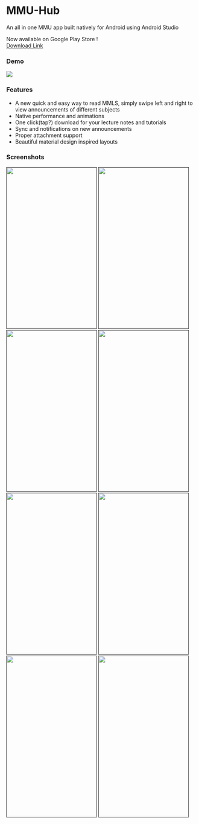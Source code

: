 # MMU-Hub
An all in one MMU app built natively for Android using Android Studio

Now available on Google Play Store ! </br>
[Download Link](https://play.google.com/store/apps/details?id=com.github.hiiyl.mmuhub&hl=en)


### Demo
[<img src="https://user-images.githubusercontent.com/7908951/28114269-b3b3dcf2-6732-11e7-96cb-7e351339cfe3.png">](https://youtu.be/_Hc2-FdBMtQ)

### Features
- A new quick and easy way to read MMLS, simply swipe left and right to view announcements of different subjects
- Native performance and animations
- One click(tap?) download for your lecture notes and tutorials
- Sync and notifications on new announcements
- Proper attachment support 
- Beautiful material design inspired layouts 

### Screenshots
[<img src="http://imgur.com/tcpUorK.png" width=240 height=427>]()
[<img src="http://imgur.com/m29gLfi.png" width=240 height=427>]()
[<img src="http://imgur.com/9XzeSWS.png" width=240 height=427>]()
[<img src="http://imgur.com/dCJ9hYi.png" width=240 height=427>]()
[<img src="http://imgur.com/NxYVIbj.png" width=240 height=427>]()
[<img src="http://imgur.com/FkD7ykc.png" width=240 height=427>]()
[<img src="http://imgur.com/Jtvsa5l.png" width=240 height=427>]()
[<img src="http://imgur.com/wFMpOiO.png" width=240 height=427>]()

